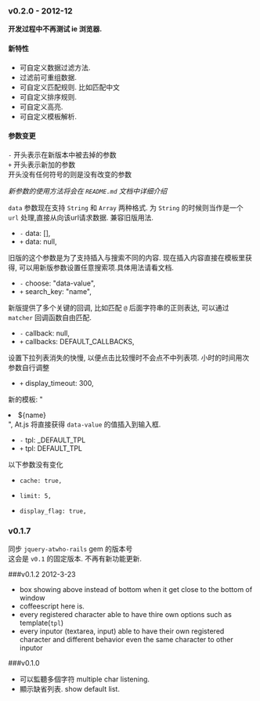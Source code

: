 ### v0.2.0 - 2012-12

**开发过程中不再测试 ie 浏览器.**

#### 新特性

* 可自定义数据过滤方法.
* 过滤前可重组数据.
* 可自定义匹配规则. 比如匹配中文
* 可自定义排序规则.
* 可自定义高亮.
* 可自定义模板解析.

#### 参数变更

`-` 开头表示在新版本中被去掉的参数  
`+` 开头表示新加的参数  
开头没有任何符号的则是没有改变的参数

*新参数的使用方法将会在 `README.md` 文档中详细介绍*

`data` 参数现在支持 `String` 和 `Array` 两种格式. 为 `String` 的时候则当作是一个 `url` 处理,直接从向该url请求数据. 兼容旧版用法.

* `-` data: [],  
* `+` data: null,

旧版的这个参数是为了支持插入与搜索不同的内容. 现在插入内容直接在模板里获得, 可以用新版参数设置任意搜索项.具体用法请看文档.

* `-` choose: "data-value",
* `+` search_key: "name",

新版提供了多个关键的回调, 比如匹配 `@` 后面字符串的正则表达, 可以通过 `matcher` 回调函数自由匹配.

* `-` callback: null,
* `+` callbacks: DEFAULT_CALLBACKS,

设置下拉列表消失的快慢, 以便点击比较慢时不会点不中列表项. 小时的时间用次参数自行调整

* `+` display_timeout: 300,

新的模板: "<li data-value='${name}'>${name}</li>", At.js 将直接获得 `data-value` 的值插入到输入框.

* `-` tpl: _DEFAULT_TPL
* `+` tpl: DEFAULT_TPL

以下参数没有变化

*     cache: true,
*     limit: 5,
*     display_flag: true,

### v0.1.7

同步 `jquery-atwho-rails` gem 的版本号  
这会是 `v0.1` 的固定版本. 不再有新功能更新.  

###v0.1.2 2012-3-23
* box showing above instead of bottom when it get close to the bottom of window
* coffeescript here is.
* every registered character able to have thire own options such as template(`tpl`)
* every inputor (textarea, input) able to have their own registered character and different behavior
  even the same character to other inputor

###v0.1.0
* 可以監聽多個字符
    multiple char listening.
* 顯示缺省列表.
    show default list.
